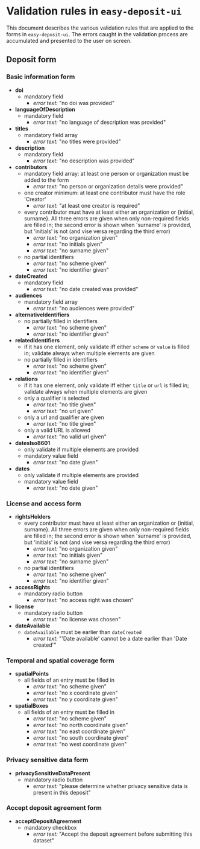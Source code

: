 Validation rules in `easy-deposit-ui`
=====================================

This document describes the various validation rules that are applied to the forms in `easy-deposit-ui`.
The errors caught in the validation process are accumulated and presented to the user on screen.

Deposit form
------------

### Basic information form

* **doi**
  * mandatory field
    * _error text:_ "no doi was provided"
* **languageOfDescription**
  * mandatory field
    * _error text:_ "no language of description was provided"
* **titles**
  * mandatory field array
    * _error text:_ "no titles were provided"
* **description**
  * mandatory field
    * _error text:_ "no description was provided"
* **contributors**
  * mandatory field array: at least one person or organization must be added to the form
    * _error text:_ "no person or organization details were provided"
  * one creator minimum: at least one contributor must have the role 'Creator'
    * _error text:_ "at least one creator is required"
  * every contributor must have at least either an organization or {initial, surname}. All three
    errors are given when only non-required fields are filled in; the second error is shown when
    'surname' is provided, but 'initials' is not (and vise versa regarding the third error)
    * _error text:_ "no organization given"
    * _error text:_ "no initials given"
    * _error text:_ "no surname given"
  * no partial identifiers
    * _error text:_ "no scheme given"
    * _error text:_ "no identifier given"
* **dateCreated**
  * mandatory field
    * _error text:_ "no date created was provided"
* **audiences**
  * mandatory field array
    * _error text:_ "no audiences were provided"
* **alternativeIdentifiers**
  * no partially filled in identifiers
    * _error text:_ "no scheme given"
    * _error text:_ "no identifier given"
* **relatedIdentifiers**
  * if it has one element, only validate iff either `scheme` or `value` is filled in;
    validate always when multiple elements are given
  * no partially filled in identifiers
    * _error text:_ "no scheme given"
    * _error text:_ "no identifier given"
* **relations**
  * if it has one element, only validate iff either `title` or `url` is filled in;
    validate always when multiple elements are given
  * only a qualifier is selected
    * _error text:_ "no title given"
    * _error text:_ "no url given"
  * only a url and qualifier are given
    * _error text:_ "no title given"
  * only a valid URL is allowed
    * _error text:_ "no valid url given"
* **datesIso8601**
  * only validate if multiple elements are provided
  * mandatory value field
    * _error text:_ "no date given"
* **dates**
  * only validate if multiple elements are provided
  * mandatory value field
    * _error text:_ "no date given"

### License and access form

* **rightsHolders**
  * every contributor must have at least either an organization or {initial, surname}. All three
    errors are given when only non-required fields are filled in; the second error is shown when
    'surname' is provided, but 'initials' is not (and vise versa regarding the third error)
    * _error text:_ "no organization given"
    * _error text:_ "no initials given"
    * _error text:_ "no surname given"
  * no partial identifiers
    * _error text:_ "no scheme given"
    * _error text:_ "no identifier given"
* **accessRights**
  * mandatory radio button
    * _error text:_ "no access right was chosen"
* **license**
  * mandatory radio button
    * _error text:_ "no license was chosen"
* **dateAvailable**
  * `dateAvailable` must be earlier than `dateCreated`
    * _error text:_ "'Date available' cannot be a date earlier than 'Date created'"

### Temporal and spatial coverage form

* **spatialPoints**
  * all fields of an entry must be filled in
    * _error text:_ "no scheme given"
    * _error text:_ "no x coordinate given"
    * _error text:_ "no y coordinate given"
* **spatialBoxes**
  * all fields of an entry must be filled in
    * _error text:_ "no scheme given"
    * _error text:_ "no north coordinate given"
    * _error text:_ "no east coordinate given"
    * _error text:_ "no south coordinate given"
    * _error text:_ "no west coordinate given"

### Privacy sensitive data form

* **privacySensitiveDataPresent**
  * mandatory radio button
    * _error text:_ "please determine whether privacy sensitive data is present in this deposit"

### Accept deposit agreement form

* **acceptDepositAgreement**
  * mandatory checkbox
    * _error text:_ "Accept the deposit agreement before submitting this dataset"
